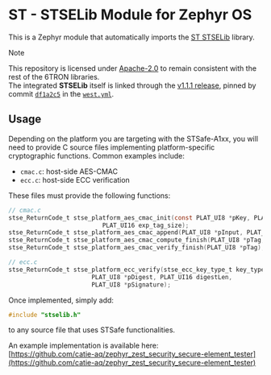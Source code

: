 # ST - STSELib Module for Zephyr OS

This is a Zephyr module that automatically imports the [ST STSELib](https://github.com/STMicroelectronics/STSELib) library.

> [!note]
>
> This repository is licensed under [Apache-2.0](LICENSE) to remain consistent with the rest of the 6TRON libraries.  
> The integrated **STSELib** itself is linked through the [v1.1.1 release](https://github.com/STMicroelectronics/STSELib/releases/tag/v1.1.1), pinned by commit [`df1a2c5`](https://github.com/STMicroelectronics/STSELib/commit/df1a2c544c06ffa2c8d51af381e3b098b2aa6e0c) in the [`west.yml`](west.yml).

## Usage

Depending on the platform you are targeting with the STSafe-A1xx, you will need to provide C source files implementing platform-specific cryptographic functions. Common examples include:

- `cmac.c`: host-side AES-CMAC
- `ecc.c`: host-side ECC verification

These files must provide the following functions:

```c
// cmac.c
stse_ReturnCode_t stse_platform_aes_cmac_init(const PLAT_UI8 *pKey, PLAT_UI16 key_length,
					      PLAT_UI16 exp_tag_size);
stse_ReturnCode_t stse_platform_aes_cmac_append(PLAT_UI8 *pInput, PLAT_UI16 length);
stse_ReturnCode_t stse_platform_aes_cmac_compute_finish(PLAT_UI8 *pTag, PLAT_UI8 *pTagLen);
stse_ReturnCode_t stse_platform_aes_cmac_verify_finish(PLAT_UI8 *pTag);

// ecc.c
stse_ReturnCode_t stse_platform_ecc_verify(stse_ecc_key_type_t key_type, const PLAT_UI8 *pPubKey,
					   PLAT_UI8 *pDigest, PLAT_UI16 digestLen,
					   PLAT_UI8 *pSignature);
```

Once implemented, simply add:

```c
#include "stselib.h"
```

to any source file that uses STSafe functionalities.

An example implementation is available here:  
[https://github.com/catie-aq/zephyr_zest_security_secure-element_tester](https://github.com/catie-aq/zephyr_zest_security_secure-element_tester)
